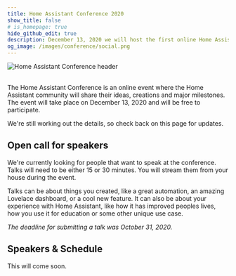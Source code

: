 ```yaml
---
title: Home Assistant Conference 2020
show_title: false
# is_homepage: true
hide_github_edit: true
description: December 13, 2020 we will host the first online Home Assistant Conference.
og_image: /images/conference/social.png
---
```


<img src='/images/conference/conference-header.png' alt='Home Assistant Conference header' class='no-shadow'>
<br><br>

The Home Assistant Conference is an online event where the Home Assistant community will share their ideas, creations and major milestones. The event will take place on December 13, 2020 and will be free to participate.

We're still working out the details, so check back on this page for updates.

## Open call for speakers

We're currently looking for people that want to speak at the conference. Talks will need to be either 15 or 30 minutes. You will stream them from your house during the event.

Talks can be about things you created, like a great automation, an amazing Lovelace dashboard, or a cool new feature. It can also be about your experience with Home Assistant, like how it has improved peoples lives, how you use it for education or some other unique use case.

_The deadline for submitting a talk was October 31, 2020._

## Speakers & Schedule

This will come soon.
